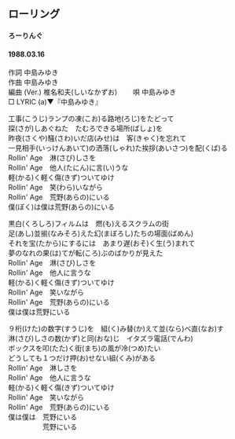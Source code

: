 ## ローリング
#### ろーりんぐ
#### 1988.03.16


作詞     中島みゆき  
作曲      中島みゆき  
編曲 (Ver.) 椎名和夫(しいなかずお)　　 
唄     中島みゆき   
□ LYRIC (a)▼『中島みゆき』　   
   
工事(こうじ)ランプの凍(こお)る路地(ろじ)をたどって   
探(さが)しあぐねた　たむろできる場所(ばしょ)を   
昨夜(さくや)騒(さわ)いだ店(みせ)は　客(きゃく)を忘れて   
一見相手(いっけんあいて)の洒落(しゃれ)た挨拶(あいさつ)を配(くば)る   
Rollin' Age　淋(さび)しさを   
Rollin' Age　他人(たにん)に言(い)うな   
軽(かる)く軽く傷(きず)ついてゆけ   
Rollin' Age　笑(わら)いながら   
Rollin' Age　荒野(あらの)にいる   
僕(ぼく)は僕は荒野(あらの)にいる   
   
黒白(くろしろ)フィルムは　燃(も)えるスクラムの街   
足(あし)並揃(なみそろ)えた幻(まぼろし)たちの場面(ばめん)   
それを宝(たから)にするには　あまり遅(おそ)く生(う)まれて   
夢のなれの果(は)てが転(ころ)ぶのばかりが見えた   
Rollin' Age　淋(さび)しさを   
Rollin' Age　他人に言うな   
軽(かる)く軽く傷(きず)ついてゆけ   
Rollin' Age　笑いながら   
Rollin' Age　荒野(あらの)にいる   
僕は僕は荒野にいる   
   
９桁(けた)の数字(すうじ)を　組(く)み替(か)えて並(なら)べ直(なお)す   
淋(さび)しさの数(かず)と同(おな)じ　イタズラ電話(でんわ)   
ボックスを叩(たた)く街(まち)の風が冷(つめ)たい   
どうしても１つだけ押(お)せない組(くみ)がある   
Rollin' Age　淋しさを   
Rollin' Age　他人に言うな   
軽(かる)く軽く傷(きず)ついてゆけ   
Rollin' Age　笑いながら   
Rollin' Age　荒野(あらの)にいる   
僕は僕は　荒野にいる   
　　　　　荒野にいる   